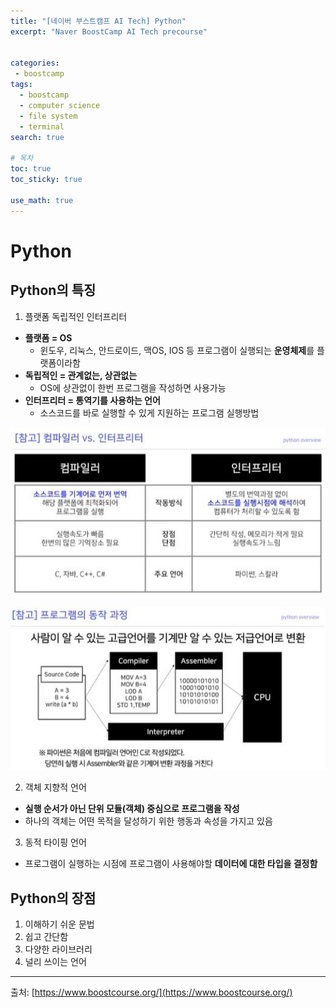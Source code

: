 ```yaml
---
title: "[네이버 부스트캠프 AI Tech] Python"
excerpt: "Naver BoostCamp AI Tech precourse"


categories:
 - boostcamp
tags:
  - boostcamp
  - computer science
  - file system
  - terminal
search: true

# 목차
toc: true  
toc_sticky: true 

use_math: true
---
```

# Python
## Python의 특징
1. 플랫폼 독립적인 인터프리터 
- **플랫폼 = OS**  
  - 윈도우, 리눅스, 안드로이드, 맥OS, IOS 등 프로그램이 실행되는 **운영체제**를 플랫폼이라함  
- **독립적인 = 관계없는, 상관없는**  
  - OS에 상관없이 한번 프로그램을 작성하면 사용가능  
- **인터프리터 = 통역기를 사용하는 언어**  
  - 소스코드를 바로 실행할 수 있게 지원하는 프로그램 실행방법

![컴파일러_인터프리터](/assets/images/precourse/컴파일러_인터프리터.JPG)   

![프로그램동작과정](/assets/images/precourse/프로그램동작과정.JPG)

2. 객체 지향적 언어  
- **실행 순서가 아닌 단위 모듈(객체) 중심으로 프로그램을 작성**  
- 하나의 객체는 어떤 목적을 달성하기 위한 행동과 속성을 가지고 있음   

3. 동적 타이핑 언어  
- 프로그램이 실행하는 시점에 프로그램이 사용해야할 **데이터에 대한 타입을 결정함**

## Python의 장점
1. 이해하기 쉬운 문법
2. 쉽고 간단함
3. 다양한 라이브러리
4. 널리 쓰이는 언어

---   
출처: [https://www.boostcourse.org/](https://www.boostcourse.org/)  